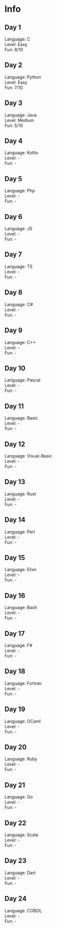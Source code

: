 # Info

## Day 1
Language: C\
Level: Easy\
Fun: 8/10

## Day 2
Language: Python\
Level: Easy\
Fun: 7/10

## Day 3
Language: Java\
Level: Medium\
Fun: 5/10

## Day 4
Language: Kotlin\
Level: -\
Fun: -

## Day 5
Language: Php\
Level: -\
Fun: -

## Day 6
Language: JS\
Level: -\
Fun: -

## Day 7
Language: TS\
Level: -\
Fun: -

## Day 8
Language: C#\
Level: -\
Fun: -

## Day 9
Language: C++\
Level: -\
Fun: -

## Day 10
Language: Pascal\
Level: -\
Fun: -

## Day 11
Language: Basic\
Level: -\
Fun: -

## Day 12
Language: Visual-Basic\
Level: -\
Fun: -

## Day 13
Language: Rust\
Level: -\
Fun: -

## Day 14
Language: Perl\
Level: -\
Fun: -

## Day 15
Language: Elixir\
Level: -\
Fun: -

## Day 16
Language: Bash\
Level: -\
Fun: -

## Day 17
Language: F#\
Level: -\
Fun: -

## Day 18
Language: Fortran\
Level: -\
Fun: -

## Day 19
Language: OCaml\
Level: -\
Fun: -

## Day 20
Language: Ruby\
Level: -\
Fun: -

## Day 21
Language: Go\
Level: -\
Fun: -

## Day 22
Language: Scala\
Level: -\
Fun: -

## Day 23
Language: Dart\
Level: -\
Fun: -

## Day 24
Language: COBOL\
Level: -\
Fun: -